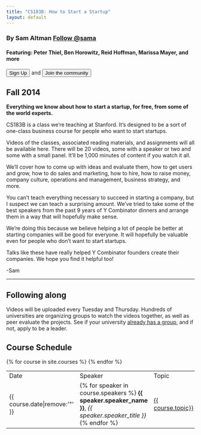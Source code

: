 ```yaml
---
title: "CS183B: How to Start a Startup"
layout: default
---
```


<div class="jumbotron">
  <h3>
    By Sam Altman <a href="https://twitter.com/sama" class="twitter-follow-button" data-show-count="false" data-show-screen-name="false">Follow @sama</a>
  </h3>
  <div class="fb-follow" data-href="https://www.facebook.com/sama" data-colorscheme="light" data-layout="button" data-show-faces="true"></div>
  <h4>Featuring: Peter Thiel, Ben Horowitz, Reid Hoffman, Marissa Mayer, and more</h4>
  <button class="btn btn-warning btn-lg"><span class="glyphicon glyphicon-envelope"></span>  Sign Up</button> and <button class="btn btn-primary btn-lg"> Join the community </button>
</div>
<div class="row">
  <div class="col-sm-6">
    <h2 class="page-header">
      Fall 2014
    </h2>
    <b> Everything we know about how to start a startup, for free, from some of the world experts. </b>
    <p></p>
    <p>
    CS183B is a class we’re teaching at Stanford.  It’s designed to be a sort of one-class business course for people who want to start startups.
    </p>
    <p>
    Videos of the classes, associated reading materials, and assignments will all be available here.  There will be 20 videos, some with a speaker or two and some with a small panel.   It’ll be 1,000 minutes of content if you watch it all.
    </p>
    <p>We’ll cover how to come up with ideas and evaluate them, how to get users and grow, how to do sales and marketing, how to hire, how to raise money, company culture, operations and management, business strategy, and more.</p>
    <p>
    You can’t teach everything necessary to succeed in starting a company, but I suspect we can teach a surprising amount.  We’ve tried to take some of the best speakers from the past 9 years of Y Combinator dinners and arrange them in a way that will hopefully make sense.
    </p>
    <p>
      We’re doing this because we believe helping a lot of people be better at starting companies will be good for everyone.  It will hopefully be valuable even for people who don’t want to start startups.
    </p>
    <p>
    Talks like these have really helped Y Combinator founders create their companies.  We hope you find it helpful too!
    </p>
    <p> -Sam </p>
    <hr>
    <h2 class="page-header">
      Following along
    </h2>
    <p>
    Videos will be uploaded every Tuesday and Thursday. Hundreds of universities are organizing groups to watch the videos together, as well as peer evaluate the projects. See if your university
    <a href="">already has a group</a>, and if not, apply to be a leader.
    </p>
  </div>
  <div class="col-sm-6">
    <h2 class="page-header">
    Course Schedule
    </h2>
    <table class="table table-striped table-bordered">
      <tr>
        <td>Date</td>
        <td>Speaker</td>
        <td>Topic</td>
      </tr>
      {% for course in site.courses %}
      <tr>
        <td>{{ course.date|remove:'"' }}</td>
        <td>
          {% for speaker in course.speakers %}
            <strong>{{ speaker.speaker_name }}</strong>,
            <em>{{ speaker.speaker_title }}</em>
            <br>
          {% endfor %}
        </td>
        <td>
          <a href="{{ course.url|remove:'index.html' }}">{{ course.topic}}</a>
        </td>
      </tr>
      {% endfor %}
    </table>
  </div>
</div>
